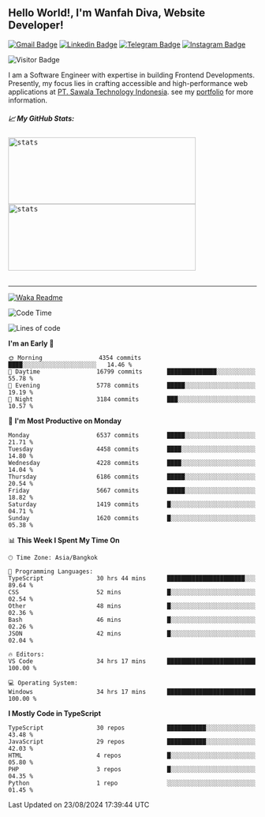 ## Hello World!, I'm Wanfah Diva, Website Developer!

[![Gmail Badge](https://img.shields.io/badge/-Gmail-white?style=plastic&logo=Gmail&link=mailto:aditputrafirmansyah@gmail.com)](mailto:wanfahdivaa@gmail.com)
[![Linkedin Badge](https://img.shields.io/badge/-LinkedIn-blue?style=plastic&logo=Linkedin&link=https://www.linkedin.com/in/aditputrafirmansyah/)](https://www.linkedin.com/in/wanfahdiva/)
[![Telegram Badge](https://img.shields.io/badge/-Telegram-blue?style=plastic&logo=telegram&link=https://t.me/Adithya_13)](https://t.me/wanfahdiva)
[![Instagram Badge](https://img.shields.io/badge/-Instagram-white?style=plastic&logo=instagram&link=https://www.instagram.com/adithya_firmansyahputra/)](https://www.instagram.com/wnfhdva/)

![Visitor Badge](https://visitor-badge.laobi.icu/badge?page_id=wanfahdiva.wanfahdiva)

<p>
I am a Software Engineer with expertise in building Frontend Developments.
Presently, my focus lies in crafting accessible and high-performance web applications at  <a href="https://sawala/tech" target="_blank">PT. Sawala Technology Indonesia</a>. see my <a href="https://wanfahdiva.me" target="_blank">portfolio</a> for more information.
</p>

<h5 align="left">
  
📈 **My GitHub Stats:**

</h5>

<div align="left">
<kbd>
    <img height="135em" width="380em" alt="stats" src="https://github-readme-streak-stats.herokuapp.com?user=wanfahdiva&theme=tokyonight_duo&hide_border=true&dates=27DDC9" />
</kbd>
<kbd>
    <img height="135em" width="380em" alt="stats" src="https://github-readme-activity-graph.vercel.app/graph?username=wanfahdiva&theme=react&hide_title=true"></kbd>
</div>

<br />

---

[![Waka Readme](https://github.com/wanfahdiva/wanfahdiva/actions/workflows/waka.yml/badge.svg)](https://github.com/wanfahdiva/wanfahdiva/actions/workflows/waka.yml)

<!--START_SECTION:waka-->
![Code Time](http://img.shields.io/badge/Code%20Time-944%20hrs%201%20min-blue)

![Lines of code](https://img.shields.io/badge/From%20Hello%20World%20I%27ve%20Written-19.2%20million%20lines%20of%20code-blue)

**I'm an Early 🐤** 

```text
🌞 Morning                4354 commits        ████░░░░░░░░░░░░░░░░░░░░░   14.46 % 
🌆 Daytime                16799 commits       ██████████████░░░░░░░░░░░   55.78 % 
🌃 Evening                5778 commits        █████░░░░░░░░░░░░░░░░░░░░   19.19 % 
🌙 Night                  3184 commits        ███░░░░░░░░░░░░░░░░░░░░░░   10.57 % 
```
📅 **I'm Most Productive on Monday** 

```text
Monday                   6537 commits        █████░░░░░░░░░░░░░░░░░░░░   21.71 % 
Tuesday                  4458 commits        ████░░░░░░░░░░░░░░░░░░░░░   14.80 % 
Wednesday                4228 commits        ████░░░░░░░░░░░░░░░░░░░░░   14.04 % 
Thursday                 6186 commits        █████░░░░░░░░░░░░░░░░░░░░   20.54 % 
Friday                   5667 commits        █████░░░░░░░░░░░░░░░░░░░░   18.82 % 
Saturday                 1419 commits        █░░░░░░░░░░░░░░░░░░░░░░░░   04.71 % 
Sunday                   1620 commits        █░░░░░░░░░░░░░░░░░░░░░░░░   05.38 % 
```


📊 **This Week I Spent My Time On** 

```text
🕑︎ Time Zone: Asia/Bangkok

💬 Programming Languages: 
TypeScript               30 hrs 44 mins      ██████████████████████░░░   89.64 % 
CSS                      52 mins             █░░░░░░░░░░░░░░░░░░░░░░░░   02.54 % 
Other                    48 mins             █░░░░░░░░░░░░░░░░░░░░░░░░   02.36 % 
Bash                     46 mins             █░░░░░░░░░░░░░░░░░░░░░░░░   02.26 % 
JSON                     42 mins             █░░░░░░░░░░░░░░░░░░░░░░░░   02.04 % 

🔥 Editors: 
VS Code                  34 hrs 17 mins      █████████████████████████   100.00 % 

💻 Operating System: 
Windows                  34 hrs 17 mins      █████████████████████████   100.00 % 
```

**I Mostly Code in TypeScript** 

```text
TypeScript               30 repos            ███████████░░░░░░░░░░░░░░   43.48 % 
JavaScript               29 repos            ███████████░░░░░░░░░░░░░░   42.03 % 
HTML                     4 repos             █░░░░░░░░░░░░░░░░░░░░░░░░   05.80 % 
PHP                      3 repos             █░░░░░░░░░░░░░░░░░░░░░░░░   04.35 % 
Python                   1 repo              ░░░░░░░░░░░░░░░░░░░░░░░░░   01.45 % 
```




 Last Updated on 23/08/2024 17:39:44 UTC
<!--END_SECTION:waka-->
